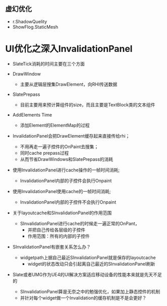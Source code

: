 ## 虚幻优化
- r.ShadowQuelity
- ShowFlog.StaticMesh


# UI优化之深入InvalidationPanel
- SlateTick消耗的时间主要在三个方面
- DrawWindow
  - 主要从逻辑层搜集DrawElement，向RHI传送数据
- SlatePrepass
  - 目前主要用来预计算组件的size，而且主要是TextBlock类的文本组件
- AddElements Time
  - 添加Element的ElementMap的过程

- InvalidationPanel会把DrawElement缓存起来直接传给rhi；
  - 不用再走一遍子控件的OnPaint去搜集；
  - 同时cache prepass过程
  - 从而节省DrawWindows和SlatePrepass的消耗
- 使用InvalidationPanel进行cache操作的一帧时间消耗;
  - InvalidationPanel内部的子控件会执行Onpaint
- 使用InvalidationPanel使用cache的一帧时间消耗;
  - InvalidationPanel内部的子控件不会执行Onpaint
- 关于layoutcache和SInvalidationPanel的作用范围
  - SInvalidationPanel进行cache的时候走一遍正常的OnPant，
    - 并把自己传给各层级的子控件
    - 作用范围：所有的内部的子控件
- SInvalidationPanel有嵌套关系怎么办？
  - widgetpath上据自己最近SInvalidationPanel就是保存的layoutcache
    - widget的状态改动只会引起离自己最近的SInvalidationPanel刷新
- Slate或者UMG作为UE4的UI解决方案适应移动设备的性能本来就是先天不足的
  - SInvalidationPanel算是无奈之中的勉强优化，如果加上静态控件的机制
  - 并针对每个widget做一个Invalidation的缓存机制是不是会更好？
